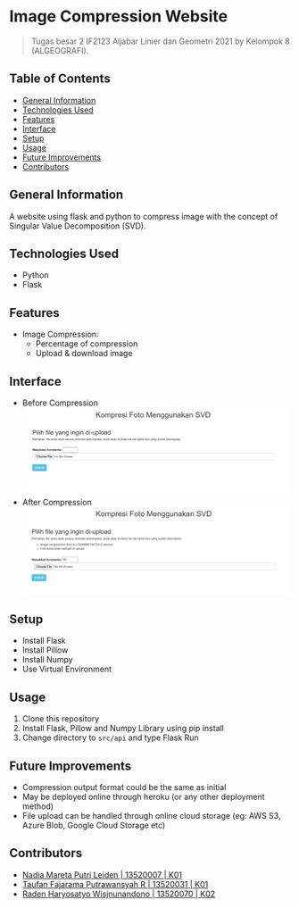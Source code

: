 # Image Compression Website
> Tugas besar 2 IF2123 Aljabar Linier dan Geometri 2021
> by Kelompok 8 (ALGEOGRAFI).


## Table of Contents
* [General Information](#general-information)
* [Technologies Used](#technologies-used)
* [Features](#features)
* [Interface](#interface)
* [Setup](#setup)
* [Usage](#usage)
* [Future Improvements](#future-improvements)
* [Contributors](#contributors)


## General Information
A website using flask and python to compress image with the concept of Singular Value Decomposition (SVD).

## Technologies Used
- Python
- Flask

## Features
- Image Compression:
    - Percentage of compression
    - Upload & download image

## Interface
- Before Compression
![Before Compression](https://github.com/KorbanFidas2A/Algeo02-20007/blob/program-fix/test/tampilan%20web.PNG)
- After Compression
![After Compression](https://github.com/KorbanFidas2A/Algeo02-20007/blob/program-fix/test/tampilan%20web%20%2B%20setelah%20berhasil%20compress.PNG)

## Setup
- Install Flask
- Install Pillow
- Install Numpy
- Use Virtual Environment

## Usage
1. Clone this repository
2. Install Flask, Pillow and Numpy Library using pip install
3. Change directory to `src/api` and type Flask Run

## Future Improvements
- Compression output format could be the same as initial
- May be deployed online through heroku (or any other deployment method)
- File upload can be handled through online cloud storage (eg: AWS S3, Azure Blob, Google Cloud Storage etc)

## Contributors
- [Nadia Mareta Putri Leiden | 13520007 | K01](https://github.com/KorbanFidas2A)
- [Taufan Fajarama Putrawansyah R | 13520031 | K01](https://github.com/roastland)
- [Raden Haryosatyo Wisjnunandono | 13520070 | K02](https://github.com/nandono206)
